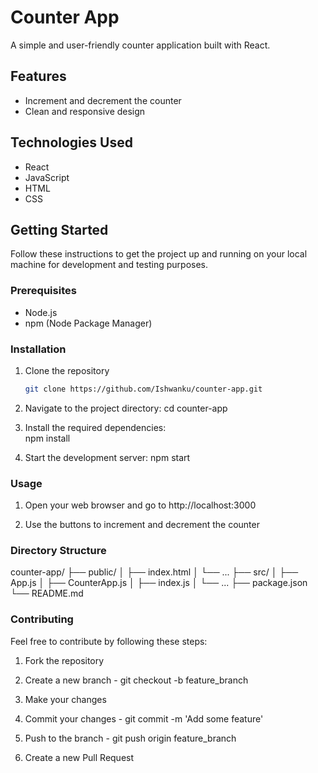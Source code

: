 # Counter App

A simple and user-friendly counter application built with React.

## Features

- Increment and decrement the counter
- Clean and responsive design

## Technologies Used

- React
- JavaScript
- HTML
- CSS

## Getting Started

Follow these instructions to get the project up and running on your local machine for development and testing purposes.

### Prerequisites

- Node.js
- npm (Node Package Manager)

### Installation

1. Clone the repository
   ```sh
   git clone https://github.com/Ishwanku/counter-app.git

2. Navigate to the project directory:
   cd counter-app

3. Install the required dependencies:   
   npm install

4. Start the development server:
   npm start

### Usage

1. Open your web browser and go to http://localhost:3000

2. Use the buttons to increment and decrement the counter

### Directory Structure
   
counter-app/
├── public/
│   ├── index.html
│   └── ...
├── src/
│   ├── App.js
│   ├── CounterApp.js
│   ├── index.js
│   └── ...
├── package.json
└── README.md

### Contributing

Feel free to contribute by following these steps:

1. Fork the repository

2. Create a new branch - git checkout -b feature_branch

3. Make your changes

4. Commit your changes - git commit -m 'Add some feature'

5. Push to the branch - git push origin feature_branch

6. Create a new Pull Request

